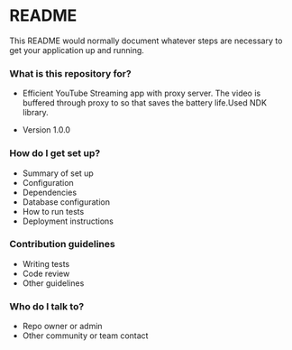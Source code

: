 # README #

This README would normally document whatever steps are necessary to get your application up and running.

### What is this repository for? ###

* Efficient YouTube Streaming app with proxy server. The video is buffered through proxy to so that saves the battery life.Used NDK library.

* Version 1.0.0


### How do I get set up? ###

* Summary of set up
* Configuration
* Dependencies
* Database configuration
* How to run tests
* Deployment instructions

### Contribution guidelines ###

* Writing tests
* Code review
* Other guidelines

### Who do I talk to? ###

* Repo owner or admin
* Other community or team contact
